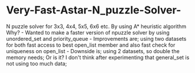 # Very-Fast-Astar-N_puzzle-Solver-
N puzzle solver for 3x3, 4x4, 5x5, 6x6 etc. By using A* heuristic algorithm
Why?
		- Wanted to make a faster version of npuzzle solver by using unordered_set and priority_queue
		- Improvements are; using two datasets for both fast access to best open_list member and also fast check for uniqueness on open_list
		- Downside is; using 2 datasets, so double the memory needs; Or is it? I don't think after
    experimenting that general_set is not using too much data;
